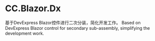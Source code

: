 # CC.Blazor.Dx
基于DevExpress Blazor控件进行二次分装，简化开发工作。
Based on DevExpress Blazor control for secondary sub-assembly, simplifying the development work.
